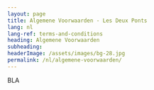 ```yaml
---
layout: page
title: Algemene Voorwaarden - Les Deux Ponts
lang: nl
lang-ref: terms-and-conditions
heading: Algemene Voorwaarden
subheading: 
headerImage: /assets/images/bg-28.jpg
permalink: /nl/algemene-voorwaarden/
---
```


BLA